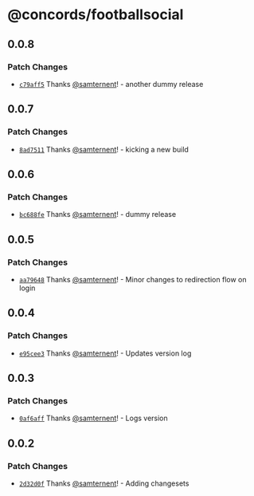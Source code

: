 # @concords/footballsocial

## 0.0.8

### Patch Changes

- [`c79aff5`](https://github.com/samternent/home/commit/c79aff5e0c913270110c9985e429639e91dddc0b) Thanks [@samternent](https://github.com/samternent)! - another dummy release

## 0.0.7

### Patch Changes

- [`8ad7511`](https://github.com/samternent/home/commit/8ad7511680d47fb8ef08ed2e7d62e93a72f8b386) Thanks [@samternent](https://github.com/samternent)! - kicking a new build

## 0.0.6

### Patch Changes

- [`bc688fe`](https://github.com/samternent/home/commit/bc688fe84e320549494a76ad36aebdba00efecb1) Thanks [@samternent](https://github.com/samternent)! - dummy release

## 0.0.5

### Patch Changes

- [`aa79648`](https://github.com/samternent/home/commit/aa7964894c36c0b94529c5f474f89bf6695bb787) Thanks [@samternent](https://github.com/samternent)! - Minor changes to redirection flow on login

## 0.0.4

### Patch Changes

- [`e95cee3`](https://github.com/samternent/home/commit/e95cee3fbe573f54b31959f788de1e71839f433c) Thanks [@samternent](https://github.com/samternent)! - Updates version log

## 0.0.3

### Patch Changes

- [`0af6aff`](https://github.com/samternent/home/commit/0af6afff5d0dbea208b407df1d10facba48c8b8c) Thanks [@samternent](https://github.com/samternent)! - Logs version

## 0.0.2

### Patch Changes

- [`2d32d0f`](https://github.com/samternent/home/commit/2d32d0f59d023e008568e9942f5cc7255e4c27ef) Thanks [@samternent](https://github.com/samternent)! - Adding changesets
